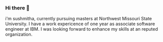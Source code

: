 




### Hi there 👋


 i'm sushmitha, currently pursuing masters at Northwest Missouri State University. I have a work expericence of one year as associate software engineer at IBM. I was looking forward to enhance my skills at an reputed organization.

